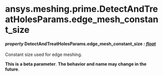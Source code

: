 # ansys.meshing.prime.DetectAndTreatHolesParams.edge_mesh_constant_size



#### *property* DetectAndTreatHolesParams.edge_mesh_constant_size *: [float](https://docs.python.org/3.11/library/functions.html#float)*

Constant size used for edge meshing.

**This is a beta parameter**. **The behavior and name may change in the future**.

<!-- !! processed by numpydoc !! -->

